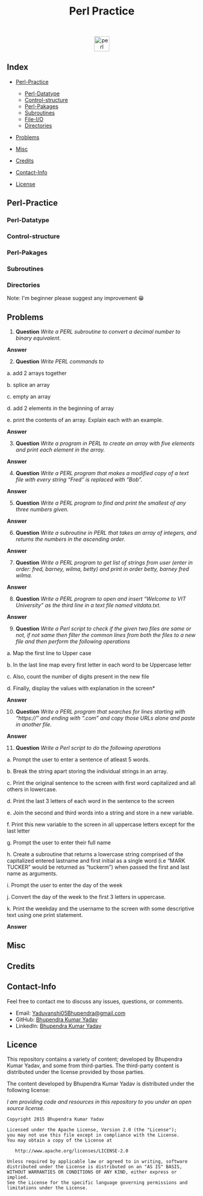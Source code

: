 <h1 align="center">Perl Practice</h1>

<br/>
<p align="center">
  <img src="https://www.vectorlogo.zone/logos/perl/perl-icon.svg" alt="perl" width="40" height="40"/>
</p>

## Index

* [Perl-Practice](#perl-practice)
    * [Perl-Datatype](#Perl-Datatype)
    * [Control-structure](#Control-structure)
    * [Perl-Pakages](#Perl-Pakages)
    * [Subroutines](#Subroutines)
    * [File-I/O](#File-I/O)
    * [Directories](#Directories)
    
* [Problems](#Problems)
* [Misc](#Misc)
* [Credits](#Credits)
* [Contact-Info](#Contact-Info)
* [License](#License)

## Perl-Practice

### Perl-Datatype
### Control-structure
### Perl-Pakages
### Subroutines
### Directories

Note: I'm beginner please suggest any improvement :grin:

## Problems
1. **Question** 
*Write a PERL subroutine to convert a decimal number to binary equivalent.*

**Answer**

2. **Question**
*Write PERL commands to*

a. add 2 arrays together 

b. splice an array 

c. empty an array 

d. add 2 elements in the beginning of array 

e. print the contents of an array. Explain each with an example.

**Answer**

3. **Question**
*Write a program in PERL to create an array with five elements and print each element in the array.*

**Answer**

4. **Question**
*Write a PERL program that makes a modified copy of a text file with every string “Fred” is replaced with “Bob”.*

**Answer**

5. **Question**
*Write a PERL program to find and print the smallest of any three numbers given.*

**Answer**

6. **Question**
*Write a subroutine in PERL that takes an array of integers, and returns the numbers in the ascending order.*

**Answer**

7. **Question**
*Write a PERL program to get list of strings from user (enter in order: fred, barney, wilma, betty) and print in order betty, barney fred wilma.*

**Answer**

8. **Question**
*Write a PERL program to open and insert “Welcome to VIT University” as the third line in a text file named vitdata.txt.*

**Answer**

9. **Question**
*Write a Perl script to check if the given two files are same or not, if not same then filter the common lines from both the files to a new file and then perform the following operations*

a.	Map the first line to Upper case  

b.	In the last line map every first letter in each word to be Uppercase letter

c.	Also, count the number of digits present in the new file 

d.	Finally, display the values with explanation in the screen*

**Answer**

10. **Question**
*Write a PERL program that searches for lines starting with “https://” and ending with “.com” and copy those URLs alone and paste in another file.*

**Answer**

11. **Question**
*Write a Perl script to do the following operations*

a.	Prompt the user to enter a sentence of atleast 5 words.

b.	Break the string apart storing the individual strings in an array.

c.	Print the original sentence to the screen with first word capitalized and all others in lowercase.

d.	Print the last 3 letters of each word in the sentence to the screen

e.	Join the second and third words into a string and store in a new variable.

f.	Print this new variable to the screen in all uppercase letters except for the last letter 

g.	Prompt the user to enter their full name

h.	Create a subroutine that returns a lowercase string comprised of the capitalized entered lastname and first initial as a single word (i.e “MARK TUCKER” would be returned as “tuckerm”) when passed the first and last name as arguments.

i.	Prompt the user to enter the day of the week

j.	Convert the day of the week to the first 3 letters in uppercase.

k.	Print the weekday and the username to the screen with some descriptive text using one print statement.

**Answer**

## Misc

## Credits

## Contact-Info

Feel free to contact me to discuss any issues, questions, or comments.

* Email: [Yaduvanshi05Bhupendra@gmail.com](mailto:Yaduvanshi05Bhupendra@gmail.com)
* GitHub: [Bhupendra Kumar Yadav](https://github.com/Yaduvanshi05Bhupendra)
* LinkedIn: [Bhupendra Kumar Yadav](https://www.linkedin.com/in/yaduvanshi05bhupendra)

## Licence

This repository contains a variety of content; developed by Bhupendra Kumar Yadav, and some from third-parties.  The third-party content is distributed under the license provided by those parties.

The content developed by Bhupendra Kumar Yadav is distributed under the following license:

*I am providing code and resources in this repository to you under an open source license.*

    Copyright 2015 Bhupendra Kumar Yadav

    Licensed under the Apache License, Version 2.0 (the "License");
    you may not use this file except in compliance with the License.
    You may obtain a copy of the License at

       http://www.apache.org/licenses/LICENSE-2.0

    Unless required by applicable law or agreed to in writing, software
    distributed under the License is distributed on an "AS IS" BASIS,
    WITHOUT WARRANTIES OR CONDITIONS OF ANY KIND, either express or implied.
    See the License for the specific language governing permissions and
    limitations under the License.

